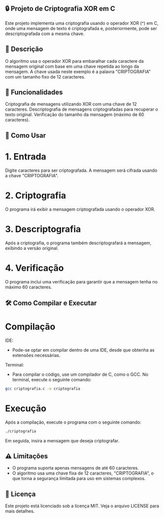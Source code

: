 ## 🔒 Projeto de Criptografia XOR em C

Este projeto implementa uma criptografia usando o operador XOR (^) em C, onde uma mensagem de texto é criptografada e, posteriormente, pode ser descriptografada com a mesma chave.

## 📜 Descrição

O algoritmo usa o operador XOR para embaralhar cada caractere da mensagem original com base em uma chave repetida ao longo da mensagem. A chave usada neste exemplo é a palavra "CRIPTOGRAFIA" com um tamanho fixo de 12 caracteres.

## 🚀 Funcionalidades

Criptografia de mensagens utilizando XOR com uma chave de 12 caracteres.
Descriptografia de mensagens criptografadas para recuperar o texto original.
Verificação do tamanho da mensagem (máximo de 60 caracteres).

## 📝 Como Usar

# 1. Entrada

Digite caracteres para ser criptografada. A mensagem será cifrada usando a chave "CRIPTOGRAFIA".

# 2. Criptografia

O programa irá exibir a mensagem criptografada usando o operador XOR.

# 3. Descriptografia

Após a criptografia, o programa também descriptografará a mensagem, exibindo a versão original.

# 4. Verificação

O programa inclui uma verificação para garantir que a mensagem tenha no máximo 60 caracteres.

## 🛠️ Como Compilar e Executar

# Compilação

IDE:

- Pode-se optar em compilar dentro de uma IDE, desde que obtenha as extensões necessárias.

Terminal:

- Para compilar o código, use um compilador de C, como o GCC. No terminal, execute o seguinte comando:

```bash
gcc criptografia.c -o criptografia
```

# Execução
Após a compilação, execute o programa com o seguinte comando:

```bash
./criptografia
```

Em seguida, insira a mensagem que deseja criptografar.

## ⚠️ Limitações

- O programa suporta apenas mensagens de até 60 caracteres.
- O algoritmo usa uma chave fixa de 12 caracteres, "CRIPTOGRAFIA", o que torna a segurança limitada para uso em sistemas complexos.

## 📄 Licença

Este projeto está licenciado sob a licença MIT. Veja o arquivo LICENSE para mais detalhes.




